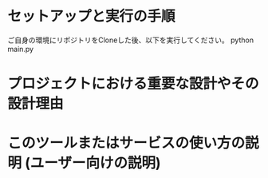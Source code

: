 # セットアップと実行の手順
ご自身の環境にリポジトリをCloneした後、以下を実行してください。
python main.py

# プロジェクトにおける重要な設計やその設計理由


# このツールまたはサービスの使い方の説明 (ユーザー向けの説明)